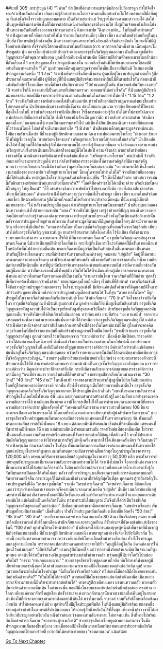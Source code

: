 ##บทที่ 305: การประมูล (4)
“1 ล้าน”
น้ำเสียงที่อ่อนหวานแทรกซึมลึกลงไปถึงกระดูก ทำให้จิตใจของจ้าวเฟิงพลันอ่อนไหว เกิดความรู้สึกสงสารและไม่อาจทานทนขึ้นอย่างช่วยไม่ได้
เหล่ายอดฝีมือที่อยู่ ณ ที่แห่งนั้นจิตใจราวกับถูกหลอมละลาย
เป็นดังคำเอ่ยเก่าแก่ วีรบุรุษไม่อาจเอาชนะสาวงามได้
ต่อให้เป็นบุรุษที่แข็งแกร่งเพียงใดก็ไม่อาจต่อต้านหนึ่งรอยยิ้มของสตรีงดงามได้
ทั้งผู้เป็นเจ้าของน้ำเสียงนี้ยังเป็นสาวงามอันดับหนึ่งของอาณาจักรนภาแห่งนี้ ฉินหวางเฟย
“ฉินหวางเฟย... ในที่สุดก็หาท่านพบ”
จ้าวเฟิงสูดลมหายใจลึกอย่างช่วยไม่ได้ ร่างกายสั่นสะท้านเล็กๆ
เมี้ยว เมี้ยว
แมวขโมยตัวน้อยที่อยู่ในถุงเก็บสัตว์วิเศษพลันรู้สึกกังวลขึ้น
ฉินหวางเฟยเสนอราคาที่หนึ่งล้านผลึกเริ่มต้นระดับต่ำ ในยามนี้ไม่มีผู้ใดกล้าแข่งขันต่อ
ทั้งจ้าวเฟิงได้ตกลงกับแมวขโมยตัวน้อยแล้วว่า หากราคาเกินหนึ่งล้าน เด็กหนุ่มจะไม่ประมูลต่อ
ฟุ่บ
แมวขโมยตัวน้อยอ้าปากกว้างและคายอาวุธชั้นจิตวิญญาณออกมา มันเป็นอาวุธชั้นจิตวิญญาณระดับต่ำคุณภาพชั้นยอด มูลค่าใกล้เคียงหนึ่งล้านผลึก
นี่คือสมบัติส่วนตัวของแมวขโมยตัวน้อยที่มันเก็บเอาไว้
การประมูลของโรงประมูลเชิงหลงนั้น หากผลึกเริ่มต้นมีไม่เพียงพอสามารถใช้สมบัติอย่างอื่นมาทดแทนได้
“ได้”
มุมปากของเด็กหนุ่มตระกูลจ้าวยกโค้งขึ้นเป็นรอยยิ้มยินดี ในสมองพลันปรากฏความคิดหนึ่ง
“1.1 ล้าน”
จ้าวเฟิงเพิ่มราคาขึ้นอีกหนึ่งแสน
ผู้คนที่อยู่ในงานประมูลต่างตกใจ รู้สึกประหลาดใจและคาดไม่ถึง
ผู้ที่นั่งอยู่ที่ที่นั่งแขกผู้มีเกียรติหมายเลขห้าสิบนี้มีพื้นเพเช่นไรกัน ก่อนหน้าก็แข่งขันกับลัทธิโลหะเลือด ยามนี้ยังแข่งขันกับราชวงศ์
“ไอ้บ้านนอกผู้ใดกัน บังอาจแข่งขันกับหวางเฟย”
“หึ จะอย่างไรก็ดี หวางเฟยก็เป็นคนแรกที่เอ่ยเสนอราคา จะยอมแพ้ได้อย่างไรกัน”
ที่นั่งแขกผู้มีเกียรติหมายเลขสาม ยอดฝีมือจากราชวงศ์จำนวนมากเค้นเสียงเย็นในลำคออย่างไม่พอใจ
“1.15 ล้าน”
“1.2 ล้าน”
จ้าวเฟิงกับฉินหวางเฟยต่างมองไม่เห็นกันและกัน ทว่าน้ำเสียงกลับปรากฏความแก่งแย่งขึ้นอย่างไม่อาจมองเห็น
น้ำเสียงของฉินหวางเฟยนั้นชัดเจน อ่อนโยนและนุ่มนวล ราวกับเสียงดนตรีที่ไพเราะที่สุดในโลกใบนี้
ทว่าน้ำเสียงของจ้าวเฟิงนั้นเย็นชา ไร้ซึ่งอารมณ์ความรู้สึก
มันได้ทำให้กระทั่งฉินหวางเฟยต้องสงสัยขึ้นอย่างช่วยไม่ได้ ทั้งที่เจ้าของน้ำเสียงนั้นดูเยาว์นัก ทว่ากลับสามารถต่อต้าน ‘สำเนียงหลอมโลกา’ ของตนเองได้
หากเป็นคนธรรมดาทั่วไป แม้เพียงได้ยินเสียงของฉินหวางเฟยก็ย่อมยอมศิโรราบแต่โดยดี ไม่กล้าที่จะดิ้นรนแต่อย่างใด
“1.8 ล้าน”
น้ำเสียงของเด็กหนุ่มตระกูลจ้าวหนักแน่น ไม่มีความลังเลเชื่องช้า
ที่นั่งแขกผู้มีเกียรติหมายเลขสาม ฉินหวางเฟยถอนหายใจเล็กๆ “ช่างเถอะ ข้าเองก็ไม่ใช่ผู้เชี่ยวชาญใน ‘ศาสตร์แห่งโชคชะตา’ เหรียญทำนายโบราณนี้ข้าจะยอมให้แล้วกัน”
น้ำเสียงเช่นนั้นได้ทำให้ผู้คนที่ได้ยินพลันรู้สึกไม่อาจทานทนได้ กระทั่งรู้สึกละอายขึ้นมา หวังว่าตนเองจะสามารถนำเหรียญทำนายโบราณนั้นมอบให้แก่สตรีงดงามผู้นี้ได้ในทันที
ความจริงแล้ว ด้วยกำลังทรัพย์ของราชวงศ์นั้น หากฉินหวางเฟยต้องการที่จะแข่งขันเพื่อเอา “เหรียญทำนายโบราณ” มาแล้วล่ะก็ จ้าวเฟิงย่อมยากที่จะชนะการประมูลได้
ทว่า กำลังทรัพย์ของราชวงศ์ต้องให้ความสำคัญสิ่งที่มีความสำคัญมากกว่า ราคาเกือบสองล้านนี้นับว่าเกินกว่ามูลค่าในการเก็บสะสมของมัน
“หากสามารถได้เห็นใบหน้างามล่มเมืองของหวางเฟย ‘เหรียญทำนายโบราณ’ นี้เหตุใดจะยกให้ท่านไม่ได้”
จ้าวเฟิงแย้มยิ้มออกมา
เมื่อได้ยินเช่นนั้น เหล่าผู้คนในโรงประมูลพลันส่งเสียงเซ็งแซ่ขึ้น
“ไอ้เด็กนี่ไม่กลัวตาย กล้าเอ่ยวาจาเช่นนี้กับฉินหวางเฟยต่อหน้าคนมากเพียงนี้เลยหรือ?”
“โชคดีที่องค์ราชาไม่ได้เสด็จมาด้วย หรือมิเช่นนั้นคงมีงิ้วสนุกๆ ให้ดูเป็นแน่”
“ฮี่ฮี่ เสน่ห์ของฉินหวางเฟยนับว่าไม่ธรรมดายิ่งนัก กระทั่งต้องเสียงสองล้านเพียงเพื่อได้ชมมอง”
คำของจ้าวเฟิงได้สร้างความวุ่นวายขึ้นทั้งโรงประมูล
เมี้ยว เมี้ยว
แมวขโมยตัวน้อยแยกเขี้ยว สีหน้าเหยียดยาม รู้สึกไม่พอใจและโมโหกับการกระทำของเด็กหนุ่ม
ที่นั่งแขกผู้มีเกียรติหมายเลขสาม
“ได้ หลังงานประมูลสิ้นสุดลง นำเหรียญทำนายโบราณนั่นมาพบข้า”
น้ำเสียงนุ่มนวลของฉินหวางเฟยแฝงไปด้วยความขบขัน
“ตกลง”
จ้าวเฟิงไม่ปฏิเสธ
เขารู้ว่าด้วยสติปัญญาของฉินหวางเฟยย่อมไม่ยากที่จะล่วงรู้ว่าตนเองต้องการพบนาง
เหรียญทำนายโบราณที่ว่านั่นเป็นเพียงแค่ข้ออ้างเท่านั้น
หลังจากการประมูลเหรียญทำนายโบราณ สินค้าประมูลที่ตามมาก็มีมูลค่าสูงขึ้นเรื่อยๆ มักจะมีราคาหลายล้าน หรือกระทั่งถึงสิบล้าน
“ดาบดาราสันโดษ เป็นอาวุธชั้นจิตวิญญาณที่หลอมขึ้นจากวัสดุลึกลับ เทียบเท่าได้กับอาวุธชั้นจิตวิญญาณระดับสูง ยามราตรีสามารถปกปิดใบดาบได้ ไร้ซึ่งเสียง ทั้งยังสามารถรวบรวมพลังแห่งดารา ความสามารถไร้ที่ติ มีที่มาจากมรดกเจ็ดดาบ”
อาวุธชั้นจิตวิญญาณระดับสูงจากมรดกเจ็ดดาบ
นี่นับว่าเป็นสมบัติล้ำค่าโดยสิ้นเชิง กระทั่งผู้ที่แข็งแกร่งในระดับยอดฝีมือขั้นนายเหนือแท้ใบหน้ายังเต็มไปด้วยความตื่นเต้น
มรดกเจ็ดดาบนั้นถูกจัดเป็นอันดับสองในสี่มหามรดก เป็นมรดกสำหรับผู้ใช้ดาบโดยเฉพาะ
ยามที่ลัทธิมารจันทราชาดยังคงดำรงอยู่ จอมดาบ “เย่อู๋เสีย” คือผู้ที่ได้ครอบครองมรดกจากมรดกเจ็ดดาบ
เขามีจิตแห่งดาบที่ทรงพลัง หนึ่งดาบตัดห้วงธาราขาดสะบั้น หนึ่งความคิดตัดทำลายชีวิตนับหมื่น การที่ผู้นำลัทธิมารจันทราชาดต้องพ่ายแพ้และหลบหนีนับว่ามีความเกี่ยวข้องกับคนผู้นี้มากนัก
ทว่าสี่มหามรดกนั้นยิ่งใหญ่นัก เป็นไปไม่ได้ที่จะมีคนเพียงผู้เดียวครอบครองมหามรดกทั้งหมด แม้กระทั่งมรดกจันทราชาดเองก็เป็นเช่นนั้น
“ดาบดาราสันโดษ ราคาเริ่มต้นที่ยี่สิบล้าน ทุกครั้งที่เพิ่มราคาต้องไม่น้อยกว่าหนึ่งล้าน”
ชายแก่ชุดคลุมโบกมือเล็กๆ
เริ่มต้นที่ยี่สิบล้าน!
ราคาเริ่มต้นเช่นนี้ได้ขัดขวางผู้ร่วมประมูลส่วนมากตรงๆ
ในโรงประมูลแห่งนี้ มีเพียงแค่แปดขั้วอำนาจที่มีคุณสมบัติในการเข้าร่วมประมูลของชิ้นนี้
หลังจากการประมูลอย่างดุเดือดผ่านพ้นไป ในที่สุด “ดาบดาราสันโดษ” ก็ถูกประมูลไปในราคาเจ็ดสิบล้านผลึกเริ่มต้นระดับต่ำโดย ‘สำนักเจี่ยนจง’
“70 ล้าน”
จิตใจของจ้าวเฟิงสั่นไหว
อาวุธชั้นจิตวิญญาณ ยิ่งมีระดับสูงมากเท่าใด มูลค่าของมันก็ยิ่งเพิ่มสูงขึ้นนับสิบเท่าตัว
อาวุธชั้นจิตวิญญาณระดับสูงอาจนับได้ว่าเป็นอาวุธที่ระดับสูงที่สุดของทวีปนี้แล้ว
สำหรับอาวุธชั้นจิตวิญญาณระดับสุดยอดนั้น จ้าวเฟิงไม่เคยได้ยินเกี่ยวกับมันมาก่อน
ทว่าก่อนหน้า ยามที่สร้าง ‘วงแหวนทมิฬ’ จากความแหลมคมร่วมทั้งความสามารถของมันนั้นอาจนับได้ว่าเหนือกว่าอาวุธชั้นจิตวิญญาณระดับสูงได้
แต่เดิม จ้าวเฟิงคิดว่าหลังจากดาบดาราสันโดษแล้วคงยากที่จะมีสิ่งของใดโดดเด่นเช่นนี้อีก
ผู้ใดเล่าจะคาดคิด อาวุธวิเศษชิ้นที่สี่หลังจากดาบเล่มนี้กลับสร้างปรากฏการณ์ใหม่ขึ้นอีกครั้ง
“กระบี่ปราบมาร อาวุธชั้นจิตวิญญาณระดับสูง ถูกกล่าวขานไว้ว่าเป็นมรดกจาก ‘ราชวงศ์ต้ากว่าง’ เมื่อหนึ่งหมื่นปีก่อน ราชวงศ์ต้ากว่างได้ล่มสลายลงในหนึ่งราตรี ดังนั้นแล้วจึงกลายเป็นตำนานเล่าขานในทวีปแห่งนี้ ดาบปราบมาร อาวุธชั้นจิตวิญญาณชิ้นนี้เองก็เป็นสิ่งของที่สูญหายของราชวงศ์ต้ากว่าง มีคำเล่าลือว่าระดับแต่เดิมของมันนั้นอยู่ในชั้นจิตวิญญาณระดับสุดยอด ทว่าหลังจากหายนะครานั้นมันก็ได้ลดระดับลงเหลือเพียงอาวุธชั้นจิตวิญญาณระดับสูง...”
ชายชราชุดสีขาวเรียบเอ่ยอธิบายอย่างไม่เว้นช่วง
ความสามารถของตัวกระบี่ปราบมารนั้นไร้ที่ติ สามารถต่อต้านเทพมาร ก่อนหน้านับเป็นอาวุธชั้นจิตวิญญาณระดับสุดยอด มาจากราชวงศ์ต้ากว่าง มีคุณค่าทางประวัติศาสตร์ยิ่งนัก กระทั่งมีความลับของการล่มสลายของราชวงศ์ต้ากว่างครานั้นอยู่
“กระบี่ปราบมาร ราคาเริ่มต้นที่ยี่สิบห้าล้าน”
ชายชราชุดสีขาวเรียบใบหน้าแดงซ่าน
“30 ล้าน!”
“40 ล้าน!”
“45 ล้าน!”
ในหนึ่งนาที
ราคาของดาบปราบมารก็พุ่งสูงขึ้นไปถึงเจ็ดสิบสองล้านโดยที่ผู้ได้ครอบครองคือราชวงศ์
จากนั้น
ทั่วทั้งโรงประมูลเต็มไปด้วยความตื่นตาตื่นใจ อาวุธชั้นจิตวิญญาณและเคล็ดวิชาชั้นจิตวิญญาณมากมายได้ปรากฏขึ้นซ้ำแล้วซ้ำเล่า
“แผนที่มรดกความลับสวรรค์ ปรากฏขึ้นในโลกใบนี้ทั้งหมด 48 แผ่น และทุกแผ่นสามารถสร้างสำนึกรู้ในความลับบางอย่างของมรดกความลับสวรรค์ได้ หากมีแผนที่มากพอ อาจมีโอกาสเป็นไปได้ในการคำนวณเวลาและสถานที่ที่มรดกความลับสวรรค์จะปรากฏขึ้นครั้งต่อไป”
“เศษแผนที่จันทราชาด หากรวบรวมได้ครอบ 108 ชิ้นจะสามารถเปิดมรดกจันทราชาดได้ มีโอกาสที่จะมีความสามารถเทียบเท่ากับผู้นำลัทธิมารจันทราชาด”
ชายชราชุดสีขาวเรียบประมูลแผนที่มรดกความลับสวรรค์และเศษแผนที่จันทราชาดพร้อมๆ กัน
ทั้งแผนที่มรดกความลับสวรรค์ยังมีทั้งหมด 18 แบบ แต่ล่ะแบบมีหนึ่งร้อยแผ่น เริ่มต้นที่ห้าหมื่นผลึก
เศษแผนที่จันทราชาดมีทั้งหมด 16 แบบ แต่ล่ะแบบมีหนึ่งร้อยแผ่นเช่นกัน ราคาเริ่มต้นที่สองหมื่นผลึก
ไม่ว่าจะเป็นแผนที่มรดกความลับสวรรค์หรือเศษแผนที่จันทราชาดต่างก็มีข้อมูลที่สลักเอาไว้ หากใช้ประสาทสัมผัสจิตวิญญาณทะลวงเข้าไปจะสามารถรับรู้ได้หนึ่งครั้ง สามารถใช้ได้เพียงแค่ครั้งเดียว
“เก็บสะสม?”
จ้าวเฟิงครุ่นคิด ก่อนจะเลิกสนใจ
ในที่สุด ทั้งแผนที่มรดกความลับสวรรค์และเศษแผนที่จันทราชาดได้ถูกแย่งประมูลในราคาที่สูงมาก
แผนที่มรดกความลับสวรรค์เฉลี่ยแล้วทุกใบถูกประมูลในราคาราวๆ 120,000 ผลึก
เศษแผนที่จันทราชาดเฉลี่ยแล้วถูกประมูลในราคาราวๆ 50,000 ผลึก
กระทั่งอาจารย์เฮยหยุนยังประมูลแผนที่มรดกความลับสวรรค์มาอย่างทนไม่ได้
จ้าวเฟิงไม่สนใจ โอกาสนั้นต้องรอเวลาที่เหมาะสม แม้ไม่ได้เอ่ยถามก็อาจมาถึง ไม่ต้องเอ่ยถึงว่าแม้จะรวบรวมสิ่งของเหล่านี้จะสามารถรับรู้ถึงวันที่มรดกจะเปิดออกได้หรือไม่เลย
หลังจากที่การประมูลแผนที่มรดกความลับสวรรค์และเศษแผนที่จันทราชาดเสร็จสิ้น การประมูลก็ได้ดำเนินมาถึงช่วงเวลาที่สำคัญที่สุดในที่สุด
ทุกคนต่างรู้ว่าสิ่งสำคัญในงานประมูลครั้งนี้คือ “เศษอาวุธชั้นดิน” รวมทั้ง “เศษตำราเจ็ดดาบ”
“เศษตำราเจ็ดดาบ มีข้อเคลือบแคลงว่าระหว่างเคล็ดดาบจากมรดกเจ็ดดาบนี้และจอมดาบในอดีต ‘เย่อู๋เสีย’ นั้นมีความเกี่ยวข้องกันอยู่ เศษตำรานี้มีคำเล่าลือว่ากระทั่งยอดฝีมือในขั้นนายเหนือแท้ยังยากที่จะทำความเข้าใจและแยกแยะระดับของมันได้ แต่เดิมนับเป็นเคล็ดวิชาชั้นดิน ทว่าเพราะมันไม่สมบูรณ์ มันจึงนับได้ว่าเป็นวิชาชั้นจิตวิญญาณระดับสุดยอดเป็นอย่างน้อย”
สิ่งที่ออกมาอย่างแรกคือเศษตำราเจ็ดดาบ
“เศษตำราเจ็ดดาบ เริ่มประมูลที่สามสิบล้านผลึก”
เมื่อสิ้นเสียง ทั่วทั้งโรงประมูลพลันเกิดเสียงเซ็งแซ่ขึ้นอีกครั้ง
“50 ล้าน!”
“65 ล้าน!”
“80 ล้าน!”
กระทั่งราคาของเศษตำราเจ็ดดาบมากถึง 80 ล้าน เสียงจึงค่อยๆ ลดลง
ยามนี้เหลือเพียงราชวงศ์ ลัทธิโลหะเลือด สำนักเจี่ยนจงและตระกูลเทียน สี่ขั้วอำนาจที่ยังคงแข่งขันแย่งชิงของชิ้นนี้
“100 ล้าน! ทุกท่านโปรดไว้หน้าข้าด้วย”
น้ำเสียงสดใสกังวานของบุรุษผู้หนึ่งดังขึ้นจากที่นั่งแขกผู้มีเกียรติหมายเลขหนึ่ง
ที่นั่งแขกผู้มีเกียรติหมายเลขหนึ่ง
สายตาทุกคนต่างจับจ้องไปยังที่เดียวกัน
ในยามนี้ กระทั่งเหล่าคนมากอำนาจจากราชวงศ์และลัทธิโลหะเลือดสีหน้าต่างย่ำแย่ลง
ทั่วทั้งโรงประมูลตกลงสู่ความเงียบงัน
บรรยากาศแปลกประหลาดแพร่กระจายไปทั่ว
“คนผู้นี้คือผู้ใดกัน มิคาดต้องการให้ผู้คนไว้หน้าแก่เขา”
“มีสิทธิอันใด!”
บางคนรู้สึกไม่พอใจ
แม้ว่าราคาหนึ่งร้อยล้านจะนับเป็นจำนวนที่สูงมากพอ อาจนับได้ว่าเป็นจำนวนเงินสูงสุดสำหรับเหล่าขั้วอำนาจแล้ว
ทว่าคนผู้นี้นับว่าโอหังไปหน่อยหรือไม่?
“คารวะ ‘ท่านจอมดาบฉวน’ ”
ชายชราชุดสีขาวเรียบสูดลมหายใจลึก หันไปทางที่นั่งแขกผู้มีเกียรติหมายเลขหนึ่งและโค้งคำนับแสดงความเคารพ
ยอดฝีมือในขอบเขตแก่นก่อกำเนิด
ตูม!
ความวุ่นวายพลันระเบิดขึ้นในโรงประมูล
“นี่เป็นเรื่องจริงหรือล้อเล่น? ทวีปแห่งนี้มียอดฝีมือในขอบเขตแก่นก่อกำเนิดด้วยหรือ?”
“เป็นไปไม่ได้กระมัง? หากยอดฝีมือในขอบเขตแก่นก่อกำเนิดลงมือ เมืองหลวงอาณาจักรนภาแห่งนี้มีหรือจะสามารถต่อต้านได้”
บางคนรู้สึกเคลือบแคลง บางคนหวาดกลัว บางคนตัวสั่นสะท้านด้วยความตื่นเต้น
ในตำนานนั้น ยอดฝีมือในขอบเขตแก่นก่อกำเนิดมีพลังถล่มสวรรค์ทำลายโลกา เพียงแค่อาณาจักรใหญ่หรือแปดขั้วอำนาจแห่งอาณาจักรนภานั้นพวกเขาย่อมไม่เห็นอยู่ในสายตา
คำเพียงไม่กี่คำของพวกเขาสามารถส่งผลต่อฟ้าดินได้
ทว่าในยามนี้ ราชวงศ์ รวมทั้งลัทธิโลหะเลือดยังคงเงียบงัน ทำให้พอคาดเดาได้บ้าง
สุดท้ายก็ไม่มีผู้ใดประมูลเพิ่มอีก
ในที่นั่งแขกผู้มีเกียรติหมายเลขหนึ่ง ชายหนุ่มร่างกำยำในอาภรณ์สีดำเดินออกมา ให้ความรู้สึกถึงพลังอันไร้ที่สิ้นสุด
เพียงหนึ่งก้าว เขาก็ได้มาถึงยังเวทีประมูลอย่างเงียบงัน
หนึ่งก้าวต่อมา ร่างของเขาพลันจางหาย ไม่อาจพบเห็น
สิ่งที่หายไปพร้อมกันคือเศษตำราเจ็ดดาบ
“ขอลาท่านผู้ทรงเกียรติ”
ชายชราชุดสีขาวเรียบพูดด้วยความยำเกรง ในมือปรากฏแหวนเก็บของขึ้นหนึ่งวง
ยามเมื่อยอดฝีมือในขั้นนายเหนือแท้หลายคนแพร่ประสาทสัมผัสจิตวิญญาณออกไปหลายร้อยลี้ ทว่ากลับไม่พบร่องรอยของ ‘จอมดาบฉวน’ แม้แต่น้อย


[Go To Next Chapter]( ./85.md)